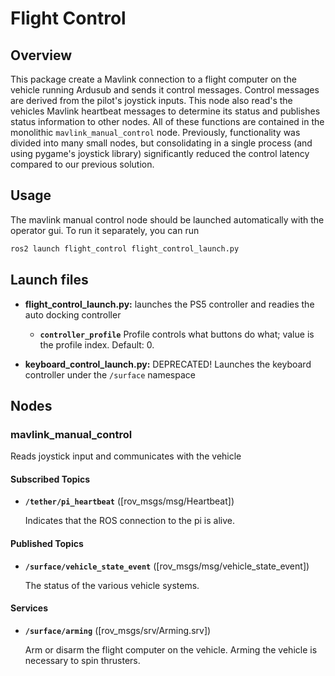 # Flight Control

## Overview

This package create a Mavlink connection to a flight computer on the vehicle running Ardusub and sends it control messages. Control messages are derived from the pilot's joystick inputs. This node also read's the vehicles Mavlink heartbeat messages to determine its status and publishes status information to other nodes. All of these functions are contained in the monolithic `mavlink_manual_control` node. Previously, functionality was divided into many small nodes, but consolidating in a single process (and using pygame's joystick library) significantly reduced the control latency compared to our previous solution.

## Usage

The mavlink manual control node should be launched automatically with the operator gui. To run it separately, you can run

```bash
ros2 launch flight_control flight_control_launch.py
```


## Launch files

* **flight_control_launch.py:** launches the PS5 controller and readies the auto docking controller

  * **`controller_profile`** Profile controls what buttons do what; value is the profile index. Default: 0.

* **keyboard_control_launch.py:** DEPRECATED! Launches the keyboard controller under the `/surface` namespace

## Nodes

### mavlink_manual_control

Reads joystick input and communicates with the vehicle

#### Subscribed Topics

* **`/tether/pi_heartbeat`** ([rov_msgs/msg/Heartbeat])

    Indicates that the ROS connection to the pi is alive.

#### Published Topics

* **`/surface/vehicle_state_event`** ([rov_msgs/msg/vehicle_state_event])

    The status of the various vehicle systems.

#### Services

* **`/surface/arming`** ([rov_msgs/srv/Arming.srv])

    Arm or disarm the flight computer on the vehicle. Arming the vehicle is necessary to spin thrusters.
